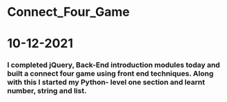 # Connect_Four_Game

<h1> 10-12-2021 </h1>

<h3> I completed jQuery, Back-End introduction modules today and built a connect four game using front end techniques. Along with this I started my Python- level one section and learnt number, string and list.</h3>

